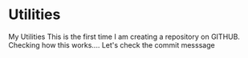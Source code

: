 # Utilities
My Utilities
This is the first time I am creating a repository on GITHUB. Checking how this works....
Let's check the commit messsage

